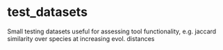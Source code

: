 # test_datasets
Small testing datasets useful for assessing tool functionality, e.g. jaccard similarity over species at increasing evol. distances
